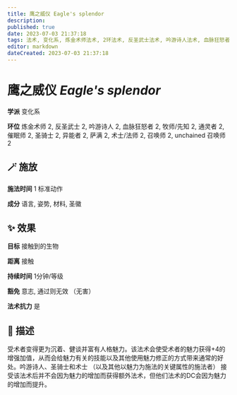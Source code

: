 ```yaml
---
title: 鹰之威仪 Eagle's splendor
description: 
published: true
date: 2023-07-03 21:37:18
tags: 法术, 变化系, 炼金术师法术, 2环法术, 反圣武士法术, 吟游诗人法术, 血脉狂怒者法术, 牧师/先知法术, 通灵者法术, 催眠师法术, 圣骑士法术, 异能者法术, 萨满法术, 术士/法师法术, 召唤师法术, unchained 召唤师法术
editor: markdown
dateCreated: 2023-07-03 21:37:18
---
```


# **鹰之威仪** *Eagle's splendor*

**学派** 变化系 

**环位** 炼金术师 2, 反圣武士 2, 吟游诗人 2, 血脉狂怒者 2, 牧师/先知 2, 通灵者 2, 催眠师 2, 圣骑士 2, 异能者 2, 萨满 2, 术士/法师 2, 召唤师 2, unchained 召唤师 2

## 🪄 施放

**施法时间** 1 标准动作

**成分** 语言, 姿势, 材料, 圣徽

## ✨ 效果 

**目标** 接触到的生物 

**距离** 接触  

**持续时间** 1分钟/等级 

**豁免** 意志, 通过则无效 （无害）

**法术抗力** 是

## 📖 描述

受术者变得更为沉着、健谈并富有人格魅力。该法术会使受术者的魅力获得+4的增强加值，从而会给魅力有关的技能以及其他使用魅力修正的方式带来通常的好处。吟游诗人、圣骑士和术士 （以及其他以魅力为施法的关键属性的施法者） 接受该法术后并不会因为魅力的增加而获得额外法术，但他们法术的DC会因为魅力的增加而提升。
    